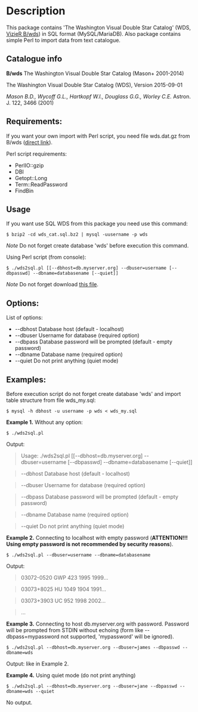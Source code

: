 Description
===========

This package contains 'The Washington Visual Double Star Catalog' (WDS, [VizieR B/wds](http://cdsarc.u-strasbg.fr/viz-bin/Cat?B/wds)) in SQL format (MySQL/MariaDB). Also package contains simple Perl to import data from text catalogue.

Catalogue info
--------------

**B/wds** The Washington Visual Double Star Catalog (Mason+ 2001-2014)

The Washington Visual Double Star Catalog (WDS), Version 2015-09-01

*Mason B.D., Wycoff G.L., Hartkopf W.I., Douglass G.G., Worley C.E.* Astron. J. 122, 3466 (2001)

Requirements:
-------------

If you want your own import with Perl script, you need file wds.dat.gz from B/wds ([direct link](http://cdsarc.u-strasbg.fr/vizier/ftp/cats/B/wds/wds.dat.gz)).

Perl script requirements:

* PerlIO::gzip
* DBI
* Getopt::Long
* Term::ReadPassword
* FindBin
    
Usage
-----

If you want use SQL WDS from this package you need use this command:

    $ bzip2 -cd wds_cat.sql.bz2 | mysql -uusername -p wds

*Note* Do not forget create database 'wds' before execution this command.

Using Perl script (from console):

    $ ./wds2sql.pl [[--dbhost=db.myserver.org] --dbuser=username [--dbpasswd] --dbname=databasename [--quiet]]

*Note* Do not forget download [this file](http://cdsarc.u-strasbg.fr/vizier/ftp/cats/B/wds/wds.dat.gz).

Options:
--------

List of options:

* --dbhost Database host (default - localhost)
* --dbuser Username for database (required option)
* --dbpass Database password will be prompted (default - empty password)
* --dbname Database name (required option)
* --quiet  Do not print anything (quiet mode)

Examples:
---------

Before execution script do not forget create database 'wds' and import table structure from file wds_my.sql:

    $ mysql -h dbhost -u username -p wds < wds_my.sql

**Example 1.** Without any option:

    $ ./wds2sql.pl

Output:

> Usage: ./wds2sql.pl [[--dbhost=db.myserver.org] --dbuser=username [--dbpasswd] --dbname=databasename [--quiet]]

> --dbhost Database host (default - localhost)

> --dbuser Username for database (required option)

> --dbpass Database password will be prompted (default - empty password)

> --dbname Database name (required option)

> --quiet  Do not print anything (quiet mode)

**Example 2.** Connecting to localhost with empty password (**ATTENTION!!! Using empty password is not recommended by security reasons**).

    $ ./wds2sql.pl --dbuser=username --dbname=databasename

Output:

> 03072-0520 GWP 423      1995 1999...

> 03073+8025 HU 1049      1904 1991...

> 03073+3903 UC  952      1998 2002...

> ...

**Example 3.** Connecting to host db.myserver.org with password. Password will be prompted from STDIN without echoing (form like --dbpass=mypassword not supported, 'mypassword' will be ignored).

    $ ./wds2sql.pl --dbhost=db.myserver.org --dbuser=james --dbpasswd --dbname=wds

Output: like in Example 2.

**Example 4.** Using quiet mode (do not print anything)

    $ ./wds2sql.pl --dbhost=db.myserver.org --dbuser=jane --dbpasswd --dbname=wds --quiet

No output.
